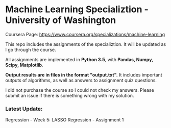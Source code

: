 # Machine Learning Specializtion - University of Washington
Coursera Page: https://www.coursera.org/specializations/machine-learning

This repo includes the assignments of the specializtion. It will be updated as I go through the course.

All assignments are implemented in **Python 3.5**, with **Pandas, Numpy, Scipy, Matplotlib**.

**Output results are in files in the format "output.txt".** It includes important outputs of algorithms, as well as answers to assignment quiz questions.

I did not purchase the course so I could not check my answers. Please submit an issue if there is something wrong with my solution.

### Latest Update:
Regression - Week 5: LASSO Regression - Assignment 1
